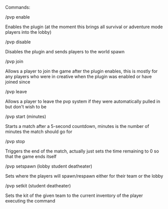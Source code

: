 Commands:

/pvp enable

Enables the plugin (at the moment this brings all survival or adventure mode players into the lobby)

/pvp disable

Disables the plugin and sends players to the world spawn

/pvp join

Allows a player to join the game after the plugin enables, this is mostly for any players who were in creative when the
plugin was enabled or have joined since

/pvp leave

Allows a player to leave the pvp system if they were automatically pulled in but don't wish to be

/pvp start (minutes)

Starts a match after a 5-second countdown, minutes is the number of minutes the match should go for

/pvp stop

Triggers the end of the match, actually just sets the time remaining to 0 so that the game ends itself

/pvp setspawn (lobby student deatheater)

Sets where the players will spawn/respawn either for their team or the lobby

/pvp setkit (student deatheater)

Sets the kit of the given team to the current inventory of the player executing the command